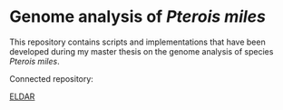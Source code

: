 # Genome analysis of *Pterois miles*
This repository contains scripts and implementations that have been developed during my master thesis on the genome analysis of species *Pterois miles*.

Connected repository:

[ELDAR](https://github.com/ckitsoulis/ELDAR)
